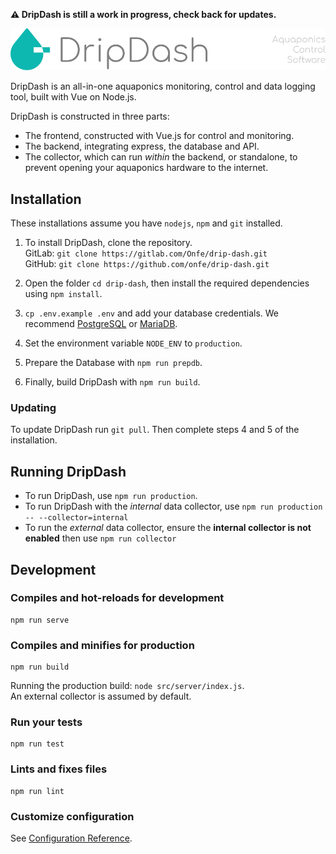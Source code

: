 **⚠️ DripDash is still a work in progress, check back for updates.**

![DripDash Header](public/drip-dash-header.svg)

DripDash is an all-in-one aquaponics monitoring, control and data logging tool,
built with Vue on Node.js.

DripDash is constructed in three parts:
- The frontend, constructed with Vue.js for control and monitoring.
- The backend, integrating express, the database and API.
- The collector, which can run _within_ the backend, or standalone, to prevent
opening your aquaponics hardware to the internet.


## Installation
These installations assume you have `nodejs`, `npm` and `git` installed.

1. To install DripDash, clone the repository.  
GitLab: `git clone https://gitlab.com/Onfe/drip-dash.git`  
GitHub: `git clone https://github.com/onfe/drip-dash.git`  

2. Open the folder `cd drip-dash`, then install the required dependencies using
`npm install`.

3. `cp .env.example .env` and add your database credentials.
We recommend [PostgreSQL](https://www.postgresql.org) or
[MariaDB](https://mariadb.org/).  

4. Set the environment variable `NODE_ENV` to `production`. 

5. Prepare the Database with `npm run prepdb`.

6. Finally, build DripDash with `npm run build`.

### Updating
To update DripDash run `git pull`.
Then complete steps 4 and 5 of the installation.

## Running DripDash
- To run DripDash, use `npm run production`.
- To run DripDash with the *internal* data collector, use
`npm run production -- --collector=internal`
- To run the *external* data collector, ensure the **internal collector is not
enabled** then use `npm run collector`

## Development
### Compiles and hot-reloads for development
```
npm run serve
```

### Compiles and minifies for production
```
npm run build
```
Running the production build: `node src/server/index.js`.  
An external collector is assumed by default.

### Run your tests
```
npm run test
```

### Lints and fixes files
```
npm run lint
```

### Customize configuration
See [Configuration Reference](https://cli.vuejs.org/config/).
